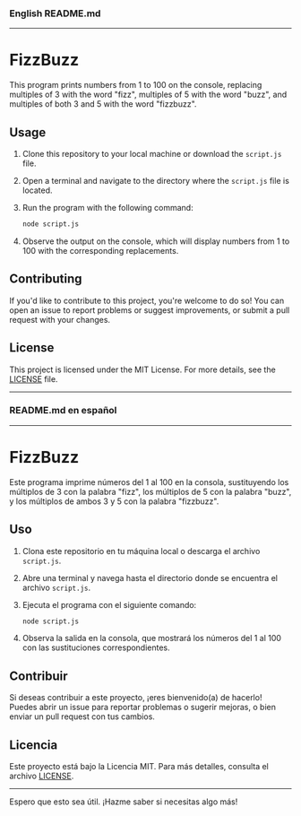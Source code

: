 ### English README.md

---

# FizzBuzz

This program prints numbers from 1 to 100 on the console, replacing multiples of 3 with the word "fizz", multiples of 5 with the word "buzz", and multiples of both 3 and 5 with the word "fizzbuzz".

## Usage

1. Clone this repository to your local machine or download the `script.js` file.
2. Open a terminal and navigate to the directory where the `script.js` file is located.
3. Run the program with the following command:

   ```bash
   node script.js
   ```

4. Observe the output on the console, which will display numbers from 1 to 100 with the corresponding replacements.

## Contributing

If you'd like to contribute to this project, you're welcome to do so! You can open an issue to report problems or suggest improvements, or submit a pull request with your changes.

## License

This project is licensed under the MIT License. For more details, see the [LICENSE](LICENSE) file.

---

### README.md en español

---

# FizzBuzz

Este programa imprime números del 1 al 100 en la consola, sustituyendo los múltiplos de 3 con la palabra "fizz", los múltiplos de 5 con la palabra "buzz", y los múltiplos de ambos 3 y 5 con la palabra "fizzbuzz".

## Uso

1. Clona este repositorio en tu máquina local o descarga el archivo `script.js`.
2. Abre una terminal y navega hasta el directorio donde se encuentra el archivo `script.js`.
3. Ejecuta el programa con el siguiente comando:

   ```bash
   node script.js
   ```

4. Observa la salida en la consola, que mostrará los números del 1 al 100 con las sustituciones correspondientes.

## Contribuir

Si deseas contribuir a este proyecto, ¡eres bienvenido(a) de hacerlo! Puedes abrir un issue para reportar problemas o sugerir mejoras, o bien enviar un pull request con tus cambios.

## Licencia

Este proyecto está bajo la Licencia MIT. Para más detalles, consulta el archivo [LICENSE](LICENSE).

---

Espero que esto sea útil. ¡Hazme saber si necesitas algo más!